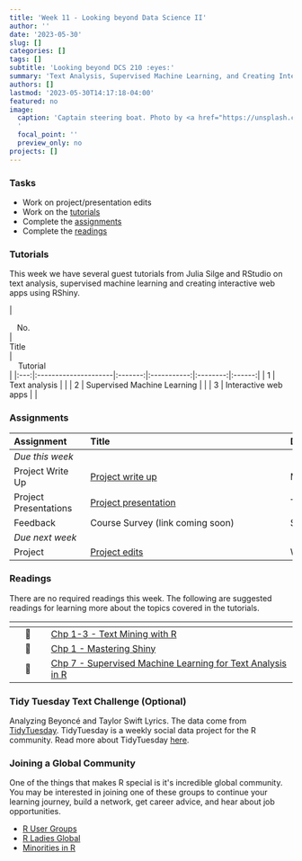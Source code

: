 ```yaml
---
title: 'Week 11 - Looking beyond Data Science II'
author: ''
date: '2023-05-30'
slug: []
categories: []
tags: []
subtitle: 'Looking beyond DCS 210 :eyes:'
summary: 'Text Analysis, Supervised Machine Learning, and Creating Interactive Applications'
authors: []
lastmod: '2023-05-30T14:17:18-04:00'
featured: no
image:
  caption: 'Captain steering boat. Photo by <a href="https://unsplash.com/@garrettpsystems?utm_source=unsplash&utm_medium=referral&utm_content=creditCopyText">garrett parker</a> on <a href="https://unsplash.com/s/photos/boat-compass?utm_source=unsplash&utm_medium=referral&utm_content=creditCopyText">Unsplash</a>
  '
  focal_point: ''
  preview_only: no
projects: []
---
```



### Tasks

- Work on project/presentation edits
- Work on the [tutorials](/post/11-week/#tutorials)
- Complete the [assignments](/post/11-week/#assignments)
- Complete the [readings](/post/11-week/#readings)

### Tutorials

This week we have several guest tutorials from Julia Silge and RStudio on text analysis, supervised machine learning and creating interactive web apps using RShiny. 

| <div style="width:50px;text-align:center">No.</div> | <div style="width:250px;text-align:left">Title</div> |  <div style="width:80px;text-align:center">Tutorial</div> |
|:---:|:---------------------|:-------:|:-----------:|:--------:|:------:|
| 1 | Text analysis | [<span style='color: #4b5357;'><i class='fas fa-desktop fa-lg'></i></span>](https://juliasilge.shinyapps.io/learntidytext/) |
| 2 | Supervised Machine Learning | [<span style='color: #4b5357;'><i class='fas fa-desktop fa-lg'></i></span>](https://supervised-ml-course.netlify.app/) |
| 3 | Interactive web apps |[<span style='color: #4b5357;'><i class='fas fa-desktop fa-lg'></i></span>](https://shiny.rstudio.com/tutorial/written-tutorial/lesson1/) |  
 

### Assignments

| <div style="width:120px;text-align:left">Assignment</div> | <div style="width:340px;text-align:left">Title</div> | <div style="width:200px;text-align:left">Due</div> |
|:---|:---|:---|
| *Due this week* | | |
| Project Write Up| [Project write up](/#project)   | Mon, 11 Apr|
| Project Presentations | [Project presentation](/#project) | Tue, 12 Apr|
| Feedback | Course Survey (link coming soon)| Sat, 16 Apr|
| *Due next week* | | |
| Project | [Project edits](/#project) | Wed, 20 Apr, 23:59 EST |
### Readings

There are no required readings this week. The following are suggested readings for learning more about the topics covered in the tutorials.

| <div style="width:50px"></div>  | <div style="width:420px"></div>  |  <div style="width:200px"></div> |
|:---:|:---|:---:|
| :open_book: | [Chp 1-3 - Text Mining with R](https://www.tidytextmining.com/index.html) | Optional |
| :open_book: | [Chp 1 - Mastering Shiny](https://mastering-shiny.org/) | Optional |
| :open_book: | [Chp 7 - Supervised Machine Learning for Text Analysis in R](https://smltar.com/mlclassification.html) | Optional |


### Tidy Tuesday Text Challenge (Optional)

Analyzing Beyoncé and Taylor Swift Lyrics. The data come from [TidyTuesday](https://github.com/rfordatascience/tidytuesday/blob/master/data/2020/2020-09-29/readme.md). TidyTuesday is a weekly social data project for the R community. Read more about TidyTuesday [here](https://github.com/rfordatascience/tidytuesday).

### Joining a Global Community

One of the things that makes R special is it's incredible global community. You may be interested in joining one of these groups to continue your learning journey, build a network, get career advice, and hear about job opportunities.

* [R User Groups](https://www.meetup.com/pro/r-user-groups/)
* [R Ladies Global](https://rladies.org/)
* [Minorities in R](https://mircommunity.com/)
